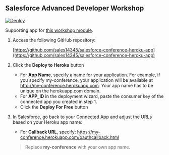 ## Salesforce Advanced Developer Workshop

[![Deploy](https://www.herokucdn.com/deploy/button.png)](https://heroku.com/deploy)

Supporting app for [this workshop module](http://ccoenraets.github.io/salesforce-developer-advanced/Using-the-Salesforce1-Platform-APIs.html).

1. Access the following GitHub repository:

    [https://github.com/sales14345/salesforce-conference-heroku-app](https://github.com/sales14345/salesforce-conference-heroku-app)

1. Click the **Deploy to Heroku** button
    - For **App Name**, specify a name for your application. For example, if you specify my-conference, your application will be available at http://my-conference.herokuapp.com. Your app name has to be unique on the herokuapp.com domain.
    - For **APP_ID** in the deployment wizard, paste the consumer key of the connected app you created in step 1.
    - Click the **Deploy For Free** button

1. In Salesforce, go back to your Connected App and adjust the URLs based on your Heroku app name:
     - For **Callback URL**, specify: https://my-conference.herokuapp.com/oauthcallback.html

     > Replace **my-conference** with your own app name.